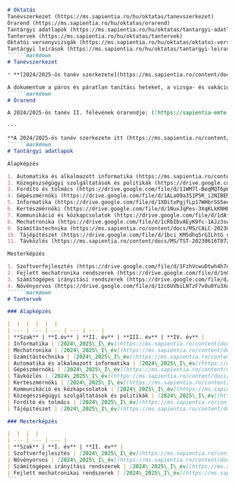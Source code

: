 ``````markdown
# Oktatás
Tanévszerkezet (https://ms.sapientia.ro/hu/oktatas/tanevszerkezet)
Órarend (https://ms.sapientia.ro/hu/oktatas/orarend)
Tantárgyi adatlapok (https://ms.sapientia.ro/hu/oktatas/tantargyi-adatlapok)
Tantervek (https://ms.sapientia.ro/hu/oktatas/tantervek)
Oktatói versenyvizsgák (https://ms.sapientia.ro/hu/oktatas/oktatoi-versenyvizsgak)
Tantárgyi leírások (https://ms.sapientia.ro/hu/oktatas/tantargyi-leirasok)
``````markdown
# Tanévszerkezet

* **[2024/2025-ös tanév szerkezete](https://ms.sapientia.ro/content/docs/MS/tan%C3%A9vszerkezet%202024-25_.pdf )**

A dokumentum a páros és páratlan tanítási heteket, a vizsga- és vakációs időszakokat, valamint a hivatalos ünnepnapokat tartalmazza.
``````markdown
# Órarend

A 2024/2025-ös tanév II. félévének órarendje: ([https://sapientia-emte.edupage.org/timetable/?](https://sapientia-emte.edupage.org/timetable/))

---

**A 2024/2025-ös tanév szerkezete itt (https://ms.sapientia.ro/content/docs/MS/tan%C3%A9vszerkezet%202024-25_.pdf) olvasható.**
``````markdown
# Tantárgyi adatlapok

Alapképzés

1. Automatika és alkalmazott informatika (https://ms.sapientia.ro/content/docs/MS/AUT-20230616T071339Z-001.zip)
2. Közegészségügyi szolgáltatások és politikák (https://drive.google.com/file/d/1xW7EA2NXr40S3GCK6bE5UcnqhfZitcbZ/view?usp=sharing)
3. Fordító és tolmács (https://drive.google.com/file/d/11WM7l-BeqMQT6p6pC45bRa1jUNAKJVZX/view?usp=sharing)
4. Gépészmérnöki (https://drive.google.com/file/d/1ALaO9a3S1P5R_i2NIBEMzvucgUvgZ1PO/view?usp=drive_link)
5. Informatika (https://drive.google.com/file/d/1XDitxPgjfLp17WHbrSS5eeUrVGlxJO5c/view?usp=drive_link)
6. Kertészmérnöki (https://drive.google.com/file/d/1NuxJqPes-3XqKLkKNHBdRjv6kgkKgYfI/view?usp=drive_link)
7. Kommunikáció és közkapcsolatok (https://drive.google.com/file/d/1dAfauxpc4SlQ3l53jyPK6u4aSwabPfUK/view?usp=drive_link)
8. Mechatronika (https://drive.google.com/file/d/1cRbIbvAEyK9fc-1AJz3swAa1_nSeadRx/view?usp=drive_link)
9. Számítástechnika (https://ms.sapientia.ro/content/docs/MS/CALC-20230616T071403Z-001.zip)
10. Tájépítészet (https://drive.google.com/file/d/1bci_KM5dhq5rGILhtG_cJakqK4o3IlIt/view?usp=drive_link)
11. Távközlés (https://ms.sapientia.ro/content/docs/MS/TST-20230616T072159Z-001.zip)

Mesterképzés

1. Szoftverfejlesztés (https://drive.google.com/file/d/1FzhVcwuDtwh4h7oHz98647kNeRxqpLFK/view?usp=drive_link)
2. Fejlett mechatronika rendszerek (https://drive.google.com/file/d/1nGI3ZtuaLrMrVKFnyLOdSW_fgL8AWeWp/view?usp=sharing)
3. Számítógépes irányítási rendszerek (https://drive.google.com/file/d/1jJNn_Xe6WBtWpRoRSby0VpELfnHA6fuV/view?usp=drive_link)
4. Növényorvos (https://drive.google.com/file/d/1zc6UVbiLNTzF7v0u0Yu3Xq1Q49TrBNsT/view?usp=drive_link)
``````markdown
# Tantervek

### Alapképzés

|  |  |  |  |  |
| --- | --- | --- | --- | --- |
| **Szak** | **I.év** | **II. év** | **III. év** | **IV. év** |
| Informatika | [2024\_2025\_I\_év](https://ms.sapientia.ro/content/docs/MS/Tantervek/MBInfo_2024.pdf) | [2023\_2024\_I év](https://ms.sapientia.ro/content/docs/MS/Tantervek/MBInfo_2023.pdf) | [2022\_2023 I év](https://ms.sapientia.ro/content/docs/MS/Tantervek/Informatika_2022_2023_II%20ev.pdf) |  |
| Mechatronika | [2024\_2025\_I\_év](https://ms.sapientia.ro/content/docs/MS/Tantervek/MBMech_2024_Magyar.pdf) | [2023\_2024\_I\_év](https://ms.sapientia.ro/content/docs/MS/Tantervek/Tanterv_MMECH_2023.pdf) | [2022\_2023 I év](https://ms.sapientia.ro/content/docs/MS/Tantervek/mechatronika_2022_2023_II%20ev.pdf) | [2021\_2022 I év](https://ms.sapientia.ro/content/content_photos/Karok/MS/Hallgat%C3%B3knak/Tantervek/2021-2022/mechatronika_2021_2022_I%20ev.pdf) |
| Számítástechnika | [2024\_2025\_I\_év](https://ms.sapientia.ro/content/docs/MS/Tantervek/VMT_Szamitastechnika%202024-2025.pdf) | [2023\_2024\_I\_év](https://ms.sapientia.ro/content/docs/MS/Tantervek/VMT_Szamitastechnika%202023-2024%20(1).pdf) | [2022\_2023 I év](https://ms.sapientia.ro/content/docs/MS/Tantervek/szamitastechnika_2022_2023_II%20ev.pdf) | [2021\_2022 I év](https://ms.sapientia.ro/content/content_photos/Karok/MS/Hallgat%C3%B3knak/Tantervek/2021-2022/szamitastechnika_2021_2022_I%20ev.pdf) |
| Automatika és alkalmazott informatika | [2024\_2025\_I\_év](https://ms.sapientia.ro/content/docs/MS/Tantervek/VMT_Automatika_es_alkalmazott_informaika_2024-2025.pdf) | [2023\_2024\_I\_év](https://ms.sapientia.ro/content/docs/MS/Tantervek/VMT_Automatika_es_alkalmazott_informaika_2023-2024%20(1).pdf) | [2022\_2023 I év](https://ms.sapientia.ro/content/docs/MS/Tantervek/automatizalas_2022_2023_II%20ev.pdf) | [2021\_2022 I év](https://ms.sapientia.ro/content/content_photos/Karok/MS/Hallgat%C3%B3knak/Tantervek/2021-2022/automatizalas_2021_2022_I%20ev.pdf) |
| Gépészmérnöki | [2024\_2025\_I\_év](https://ms.sapientia.ro/content/docs/MS/Tantervek/MBTCM_2024_Magyar.pdf) | [2023\_2024\_I\_év](https://ms.sapientia.ro/content/docs/MS/Tantervek/Tanterv_MTCM_2023.pdf) | [2022\_2023 I év](https://ms.sapientia.ro/content/docs/MS/Tantervek/gepesz_2022_2023_II%20ev.pdf) | [2021\_2022 I év](https://ms.sapientia.ro/content/content_photos/Karok/MS/Hallgat%C3%B3knak/Tantervek/2021-2022/gepesz_2021_2022_I%20ev.pdf) |
| Távközlés | [2024\_2025\_I\_év](https://ms.sapientia.ro/content/docs/MS/Tantervek/VMT_Infokummunikacios_halozatok_es_rendszerek_2024-2025_1.pdf) | [2023\_2024\_I\_év](https://ms.sapientia.ro/content/docs/MS/Tantervek/minta_MBTK_2023_HU.pdf) | [2022\_2023 I év](https://ms.sapientia.ro/content/docs/MS/Tantervek/tavkozles_2022_2023_II%20ev.pdf) | [2021\_2022 I év](https://ms.sapientia.ro/content/content_photos/Karok/MS/Hallgat%C3%B3knak/Tantervek/2021-2022/tavkozles_2021_2022_I%20ev.pdf) |
| Kertészmérnöki | [2024\_2025\_I\_év](https://ms.sapientia.ro/content/docs/MS/Tantervek/MBKer_2024.pdf) | [2023\_2024\_I\_év](https://ms.sapientia.ro/content/docs/MS/Tantervek/MBKer_2023.pdf) | [2022\_2023 I év](https://ms.sapientia.ro/content/docs/MS/Anexa%20II.3.1%20-%20Plan%20de%20invatamant%20HORT%202022-2023.pdf) | [2021\_2022 I év](https://ms.sapientia.ro/content/content_photos/Karok/MS/Hallgat%C3%B3knak/Tantervek/2021-2022/kertesz_2021_2022_I%20ev.pdf) |
| Kommunikáció és közkapcsolatok | [2024\_2025\_I\_év](https://ms.sapientia.ro/content/docs/MS/Tantervek/MBKom_2024.pdf) | [2023\_2024\_I\_év](https://ms.sapientia.ro/content/docs/MS/Tantervek/MBKom_2023.pdf) | [2022\_2023 I év](https://ms.sapientia.ro/content/docs/MS/Tantervek/kommunikacio_2022_2023_II%20ev.pdf) |  |
| Közegészségügyi szolgáltatások és politikák | [2024\_2025\_I\_év](https://ms.sapientia.ro/content/docs/MS/Tantervek/MBEg_2024.pdf) | [2023\_2024\_I\_év](https://ms.sapientia.ro/content/docs/MS/Tantervek/MBEg_2023.pdf) | [2022\_2023 I év](https://ms.sapientia.ro/content/docs/MS/Tantervek/kozeg_2022_2023_II%20ev.pdf) |  |
| Fordító és tolmács | [2024\_2025\_I\_év](https://ms.sapientia.ro/content/docs/MS/Tantervek/MBFord_2024%20HU.pdf) | [2023\_2024\_I\_év](https://ms.sapientia.ro/content/docs/MS/Tantervek/MBFord_2023_%20Magyar%202023_11_16.pdf) | [2022\_2023 I év](https://ms.sapientia.ro/content/docs/MS/Tantervek/fordito_2022_2023_II%20ev.pdf) |  |
| Tájépítészet | [2024\_2025\_I\_év](https://ms.sapientia.ro/content/docs/MS/Tantervek/MBTaj_2024.pdf) | [2023\_2024\_I\_év](https://ms.sapientia.ro/content/docs/MS/Tantervek/MBTaj_2023-24_SZL%20m%C3%A1rc%2005_forditas%20VE_SZL.pdf) | [2022\_2023 I év](https://ms.sapientia.ro/content/docs/MS/Tantervek/tajepiteszet_2022_2023_II%20ev.pdf) | [2021\_2022 I év](https://ms.sapientia.ro/content/content_photos/Karok/MS/Hallgat%C3%B3knak/Tantervek/2021-2022/tajepiteszet_2021_2022_I%20ev.pdf) |

### Mesterképzés

|  |  |  |
| --- | --- | --- |
| **Szak** | **I. év** | **II. év** |
| Szoftverfejlesztés | [2024\_2025\_I\_év](https://ms.sapientia.ro/content/docs/MS/Tantervek/MMSZF_2024.pdf) | [2023\_2024\_I\_év](https://ms.sapientia.ro/content/docs/MS/Tantervek/MMSZF_2023.pdf) |
| Növényorvos | [2024\_2025\_I\_év](https://ms.sapientia.ro/content/docs/MS/Tantervek/MMNOV_2024.pdf) | [2023\_2024\_I\_év](https://ms.sapientia.ro/content/docs/MS/Tantervek/MMNOV_2023_SZL%20m%C3%A1rc.27.pdf) |
| Számítógépes irányítási rendszerek | [2024\_2025\_I\_év](https://ms.sapientia.ro/content/docs/MS/Tantervek/VMT_Szamitogepes_iranyitasi_rendszerek_2024-2025%201.pdf) | [2023\_2024\_I\_év](https://ms.sapientia.ro/content/docs/MS/Tantervek/VMT_Szamitogepes_iranyitasi_rendszerek_2023-2024%20(1).pdf) |
| Fejlett mechatronikai rendszerek | [2024\_2025\_I\_év](https://ms.sapientia.ro/content/docs/MS/Tantervek/MMFMR_2024_Magyar.pdf) | [2023\_2024\_I\_év](https://ms.sapientia.ro/content/docs/MS/Tantervek/Tanterv_FMR_2023.pdf) |
```